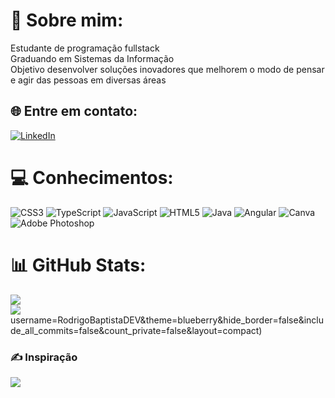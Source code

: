 # 💫 Sobre mim:
Estudante de programação fullstack<br>Graduando em Sistemas da Informação<br>Objetivo  desenvolver soluções inovadores que melhorem o modo de pensar e agir das pessoas em diversas áreas


## 🌐 Entre em contato:
[![LinkedIn](https://img.shields.io/badge/LinkedIn-%230077B5.svg?logo=linkedin&logoColor=white)](https://linkedin.com/in/https://www.linkedin.com/in/rodrigo-baptista-76299262/) 

# 💻 Conhecimentos:
![CSS3](https://img.shields.io/badge/css3-%231572B6.svg?style=flat&logo=css3&logoColor=white) ![TypeScript](https://img.shields.io/badge/typescript-%23007ACC.svg?style=flat&logo=typescript&logoColor=white) ![JavaScript](https://img.shields.io/badge/javascript-%23323330.svg?style=flat&logo=javascript&logoColor=%23F7DF1E) ![HTML5](https://img.shields.io/badge/html5-%23E34F26.svg?style=flat&logo=html5&logoColor=white) ![Java](https://img.shields.io/badge/java-%23ED8B00.svg?style=flat&logo=java&logoColor=white) ![Angular](https://img.shields.io/badge/angular-%23DD0031.svg?style=flat&logo=angular&logoColor=white) ![Canva](https://img.shields.io/badge/Canva-%2300C4CC.svg?style=flat&logo=Canva&logoColor=white) ![Adobe Photoshop](https://img.shields.io/badge/adobephotoshop-%2331A8FF.svg?style=flat&logo=adobephotoshop&logoColor=white)
# 📊 GitHub Stats:
![](https://github-readme-stats.vercel.app/api?username=RodrigoBaptistaDEV&theme=blueberry&hide_border=false&include_all_commits=false&count_private=false)<br/>
![](https://github-readme-streak-stats.herokuapp.com/?user=RodrigoBaptistaDEV&theme=blueberry&hide_border=false)<br/>
username=RodrigoBaptistaDEV&theme=blueberry&hide_border=false&include_all_commits=false&count_private=false&layout=compact)

### ✍️ Inspiração
![](https://quotes-github-readme.vercel.app/api?type=horizontal&theme=tokyonight)
